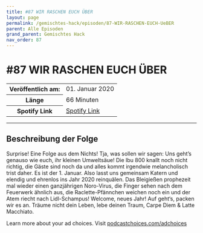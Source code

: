 ```yaml
---
title: #87 WIR RASCHEN EUCH ÜBER
layout: page
permalink: /gemischtes-hack/episoden/87-WIR-RASCHEN-EUCH-UeBER
parent: Alle Episoden
grand_parent: Gemischtes Hack
nav_order: 87
---
```


# #87 WIR RASCHEN EUCH ÜBER
<table class="resp-table dcf-table dcf-table-responsive dcf-table-bordered dcf-table-striped dcf-w-100%">
                    <tbody>
                        <tr>
                            <th scope="row">Veröffentlich am:</th>
                            <td data-label="Veröffentlich am:">01. Januar 2020</td>
                        </tr>
                        <tr>
                            <th scope="row">Länge </th>
                            <td data-label="Länge ">66 Minuten</td>
                        </tr><tr>
                                <th scope="row">Spotify Link</th>
                                <td data-label="Spotify Link"><a href="https://open.spotify.com/episode/3Oj7bbt0FddQa1ZioZBzV2">Spotify Link</a></td>
                            </tr></tbody>
                </table>

***

## Beschreibung der Folge

<div>
<p>Surprise! Eine Folge aus dem Nichts! Tja, was sollen wir sagen: Uns geht’s genauso wie euch, ihr kleinen Umweltsäue! Die Ibu 800 knallt noch nicht richtig, die Gäste sind noch da und alles kommt irgendwie melancholisch trist daher. Es ist der 1. Januar. Also lasst uns gemeinsam Katern und elendig und ehrenlos ins Jahr 2020 reinquälen. Das Bleigießen prophezeit mal wieder einen ganzjährigen Noro-Virus, die Finger sehen nach dem Feuerwerk ähnlich aus, die Raclette-Pfännchen weichen noch ein und der Atem riecht nach Lidl-Schampus! Welcome, neues Jahr! Auf geht‘s, packen wir es an. Träume nicht dein Leben, lebe deinen Traum, Carpe Diem &amp; Latte Macchiato.</p><p> </p><p>Learn more about your ad choices. Visit <a href="https://podcastchoices.com/adchoices">podcastchoices.com/adchoices</a></p>  
</div>

